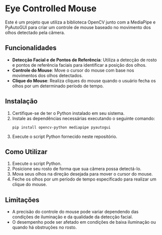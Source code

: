 # Eye Controlled Mouse

Este é um projeto que utiliza a biblioteca OpenCV junto com a MediaPipe e PyAutoGUI para criar um controle de mouse baseado no movimento dos olhos detectado pela câmera.

## Funcionalidades

- **Detecção Facial e de Pontos de Referência**: Utiliza a detecção de rosto e pontos de referência faciais para identificar a posição dos olhos.
- **Controle do Mouse**: Move o cursor do mouse com base nos movimentos dos olhos detectados.
- **Clique do Mouse**: Realiza cliques do mouse quando o usuário fecha os olhos por um determinado período de tempo.

## Instalação

1. Certifique-se de ter o Python instalado em seu sistema.
2. Instale as dependências necessárias executando o seguinte comando:
   ```
   pip install opencv-python mediapipe pyautogui
   ```
3. Execute o script Python fornecido neste repositório.

## Como Utilizar

1. Execute o script Python.
2. Posicione seu rosto de forma que sua câmera possa detectá-lo.
3. Mova seus olhos na direção desejada para mover o cursor do mouse.
4. Feche os olhos por um período de tempo especificado para realizar um clique do mouse.

## Limitações

- A precisão do controle do mouse pode variar dependendo das condições de iluminação e da qualidade da detecção facial.
- O desempenho pode ser afetado em condições de baixa iluminação ou quando há obstruções no rosto.

